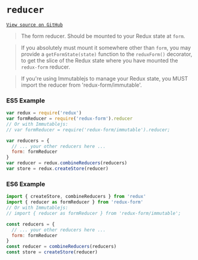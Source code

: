 # `reducer`

[`View source on GitHub`](https://github.com/redux-form/redux-form/blob/master/src/reducer.js)

> The form reducer. Should be mounted to your Redux state at `form`.

> If you absolutely must mount it somewhere other than `form`, you may provide a
> `getFormState(state)` function to the `reduxForm()` decorator, to get the slice of the Redux
> state where you have mounted the `redux-form` reducer.

> If you're using Immutablejs to manage your Redux state, you MUST import the reducer from 'redux-form/immutable'.

### ES5 Example

```javascript
var redux = require('redux')
var formReducer = require('redux-form').reducer
// Or with Immutablejs:
// var formReducer = require('redux-form/immutable').reducer;

var reducers = {
  // ... your other reducers here ...
  form: formReducer
}
var reducer = redux.combineReducers(reducers)
var store = redux.createStore(reducer)
```

### ES6 Example

```javascript
import { createStore, combineReducers } from 'redux'
import { reducer as formReducer } from 'redux-form'
// Or with Immutablejs:
// import { reducer as formReducer } from 'redux-form/immutable';

const reducers = {
  // ... your other reducers here ...
  form: formReducer
}
const reducer = combineReducers(reducers)
const store = createStore(reducer)
```
